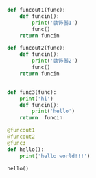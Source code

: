 
<BlogInfo id="985" title="13.多个装饰器" author="白日梦想猿" pv=0 read_times=0 pre_cost_time="0分18秒" category="高阶函数" tag_list="['高阶函数']" create_time="2020.05.25 16:41:27" update_time="2021.12.16 09:55:00" />

```python
def funcout1(func):
    def funcin():
        print('装饰器1')
        func()
    return funcin

def funcout2(func):
    def funcin():
        print('装饰器2')
        func()
    return funcin


def func3(func):
    print('hi')
    def funcin():
        print('hello')
    return  funcin

@funcout1
@funcout2
@func3
def hello():
    print('hello world!!!')

hello()

```

